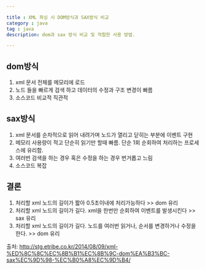 ```yaml
---

title : XML 파싱 시 DOM방식과 SAX방식 비교
category : java
tag : java
description: dom과 sax 방식 비교 및 적합한 사용 방법.

---
```


## dom방식

1. xml 문서 전체를 메모리에 로드
2. 노드 들을 빠르게 검색 하고 데이터의 수정과 구조 변경이 빠름
3. 소스코드 비교적 직관적

## sax방식
1. xml 문서를 순차적으로 읽어 내려가며 노드가 열리고 닫히는 부분에 이벤트 구현
2. 메모리 사용량이 적고 단순히 읽기만 할때 빠름. 단순 1회 순회하여 처리하는 프로세스에 유리함.
3. 여러번 검색을 하는 경우 혹은 수정을 하는 경우 번거롭고 느림
4. 소스코드 복잡

## 결론
1. 처리할 xml 노드의 길이가 짧아 0.5초이내에 처리가능하다 >> dom 유리
2. 처리할 xml 노드의 길이가 길다. xml을 한번만 순회하여 이벤트를 발생시킨다 >> sax 유리
3. 처리할 xml 노드의 길이가 길다. 노드를 여러번 읽거나, 순서를 변경하거나 수정을 한다. >> dom 유리

출처:
http://stg.etribe.co.kr/2014/08/09/xml-%ED%8C%8C%EC%8B%B1%EC%8B%9C-dom%EA%B3%BC-sax%EC%9D%98-%EC%B0%A8%EC%9D%B4/
